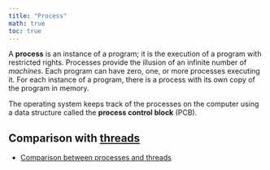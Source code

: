 ```yaml
---
title: "Process"
math: true
toc: true
---
```


A **process** is an instance of a program; it is the execution of a program with restricted rights. Processes provide the illusion of an infinite number of _machines_. Each program can have zero, one, or more processes executing it. For each instance of a program, there is a process with its own copy of the program in memory.

The operating system keeps track of the processes on the computer using a data structure called the **process control block** (PCB).


## Comparison with [threads](notes/Thread.md)
- [Comparison between processes and threads](notes/Comparison%20between%20processes%20and%20threads.md)